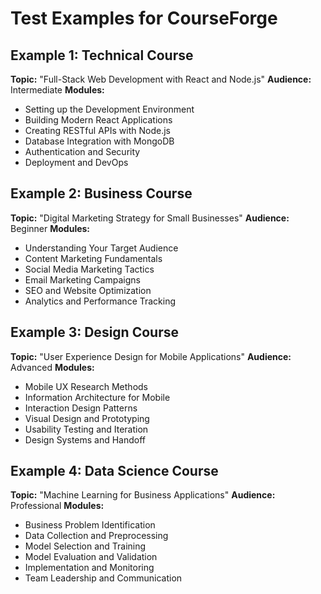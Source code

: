 # Test Examples for CourseForge

## Example 1: Technical Course
**Topic:** "Full-Stack Web Development with React and Node.js"
**Audience:** Intermediate
**Modules:**
- Setting up the Development Environment
- Building Modern React Applications
- Creating RESTful APIs with Node.js
- Database Integration with MongoDB
- Authentication and Security
- Deployment and DevOps

## Example 2: Business Course
**Topic:** "Digital Marketing Strategy for Small Businesses"
**Audience:** Beginner
**Modules:**
- Understanding Your Target Audience
- Content Marketing Fundamentals
- Social Media Marketing Tactics
- Email Marketing Campaigns
- SEO and Website Optimization
- Analytics and Performance Tracking

## Example 3: Design Course
**Topic:** "User Experience Design for Mobile Applications"
**Audience:** Advanced
**Modules:**
- Mobile UX Research Methods
- Information Architecture for Mobile
- Interaction Design Patterns
- Visual Design and Prototyping
- Usability Testing and Iteration
- Design Systems and Handoff

## Example 4: Data Science Course
**Topic:** "Machine Learning for Business Applications"
**Audience:** Professional
**Modules:**
- Business Problem Identification
- Data Collection and Preprocessing
- Model Selection and Training
- Model Evaluation and Validation
- Implementation and Monitoring
- Team Leadership and Communication
